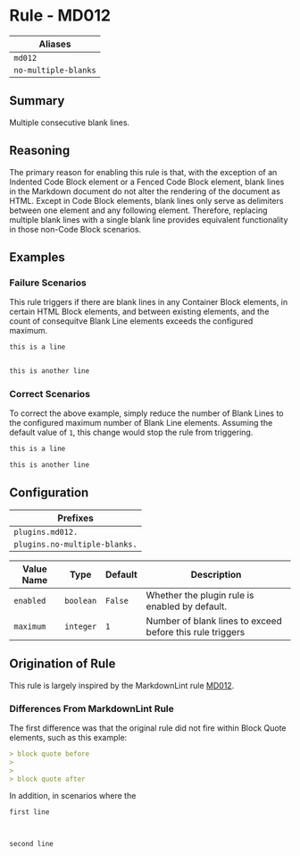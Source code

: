 # Rule - MD012

| Aliases |
| --- |
| `md012` |
| `no-multiple-blanks` |

## Summary

Multiple consecutive blank lines.

## Reasoning

The primary reason for enabling this rule is that, with the exception of an
Indented Code Block element or a Fenced Code Block element, blank lines in
the Markdown document do not alter the rendering of the document as HTML. Except
in Code Block elements, blank lines only serve as delimiters between one element
and any following element.  Therefore, replacing multiple blank lines with a
single blank line provides equivalent functionality in those non-Code Block scenarios.

## Examples

### Failure Scenarios

This rule triggers if there are blank lines in any Container Block elements, in
certain HTML Block elements, and between existing elements, and the count of
consequitve Blank Line elements exceeds the configured maximum.

```Markdown
this is a line


this is another line
```

### Correct Scenarios

To correct the above example, simply reduce the number of Blank Lines to
the configured maximum number of Blank Line elements.  Assuming the default
value of `1`, this change would stop the rule from triggering.

```Markdown
this is a line

this is another line
```

## Configuration

| Prefixes |
| --- |
| `plugins.md012.` |
| `plugins.no-multiple-blanks.` |

| Value Name | Type | Default | Description |
| -- | -- | -- | -- |
| `enabled` | `boolean` | `False` | Whether the plugin rule is enabled by default. |
| `maximum` | `integer` | `1` | Number of blank lines to exceed before this rule triggers |

## Origination of Rule

This rule is largely inspired by the MarkdownLint rule
[MD012](https://github.com/DavidAnson/markdownlint/blob/main/doc/Rules.md#md012---multiple-consecutive-blank-lines).

### Differences From MarkdownLint Rule

The first difference was that the original rule did not fire within Block Quote elements, such
as this example:

```Markdown
> block quote before
>
>
> block quote after
```

In addition, in scenarios where the 

```Markdown
first line



second line
```
